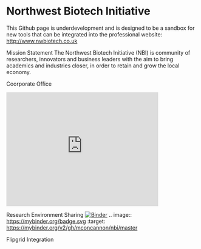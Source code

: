 # Northwest Biotech Initiative

This Github page is underdevelopment and is designed to be a sandbox for new tools that can be integrated into the professional website: http://www.nwbiotech.co.uk

Mission Statement
The Northwest Biotech Initiative (NBI) is community of researchers, innovators and business leaders with the aim to bring academics and industries closer, in order to retain and grow the local economy.

Coorporate Office
<iframe src="https://www.google.com/maps/embed?pb=!1m18!1m12!1m3!1d2378.4515803153154!2d-2.9760410842574863!3d53.40674957999173!2m3!1f0!2f0!3f0!3m2!1i1024!2i768!4f13.1!3m3!1m2!1s0x487b2122d7533f03%3A0x75b5d852fad7507c!2sNorthwest+Biotech+Initiative+CIC!5e0!3m2!1sen!2suk!4v1513607587101" width="400" height="300" frameborder="0" style="border:0" allowfullscreen></iframe>

Research Environment Sharing
[![Binder](https://mybinder.org/badge.svg)](https://mybinder.org/v2/gh/mconcannon/nbi/master)
.. image:: https://mybinder.org/badge.svg :target: https://mybinder.org/v2/gh/mconcannon/nbi/master

Flipgrid Integration


